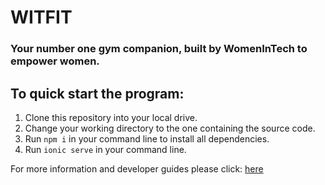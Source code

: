 # WITFIT 
### Your number one gym companion, built by WomenInTech to empower women.

## To quick start the program:
1. Clone this repository into your local drive.
2. Change your working directory to the one containing the source code.
3. Run `npm i` in your command line to install all dependencies.
4. Run `ionic serve` in your command line.

For more information and developer guides please click: [here](https://github.com/suenalaba/womenintech/blob/main/docs/readme.md)

